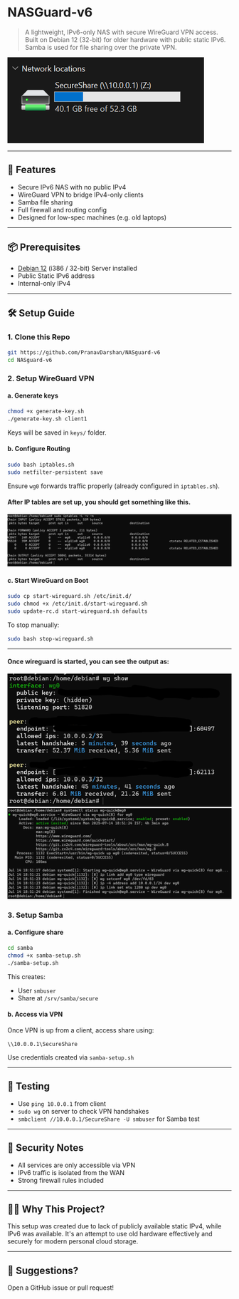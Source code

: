 # NASGuard-v6 

> A lightweight, IPv6-only NAS with secure WireGuard VPN access. Built on Debian 12 (32-bit) for older hardware with public static IPv6. Samba is used for file sharing over the private VPN.
<img src=https://github.com/PranavDarshan/NASguard-v6/blob/main/assets/output.png/>

---

## 🔧 Features

* Secure IPv6 NAS with no public IPv4
* WireGuard VPN to bridge IPv4-only clients
* Samba file sharing
* Full firewall and routing config
* Designed for low-spec machines (e.g. old laptops)

---

## 📦 Prerequisites

* [Debian 12](https://www.debian.org/download) (i386 / 32-bit) Server installed
* Public Static IPv6 address
* Internal-only IPv4

---

## 🛠️ Setup Guide

### 1. Clone this Repo

```bash
git https://github.com/PranavDarshan/NASguard-v6
cd NASguard-v6
```

### 2. Setup WireGuard VPN

#### a. Generate keys

```bash
chmod +x generate-key.sh
./generate-key.sh client1
```

Keys will be saved in `keys/` folder.

#### b. Configure Routing

```bash
sudo bash iptables.sh
sudo netfilter-persistent save
```

Ensure `wg0` forwards traffic properly (already configured in `iptables.sh`).

#### After IP tables are set up, you should get something like this.

<img src=https://github.com/PranavDarshan/NASguard-v6/blob/main/assets/iptables.png/>


#### c. Start WireGuard on Boot

```bash
sudo cp start-wireguard.sh /etc/init.d/
sudo chmod +x /etc/init.d/start-wireguard.sh
sudo update-rc.d start-wireguard.sh defaults
```

To stop manually:

```bash
sudo bash stop-wireguard.sh
```

---

#### Once wireguard is started, you can see the output as:

<img src=https://github.com/PranavDarshan/NASguard-v6/blob/main/assets/wgshow.png/>

<img src=https://github.com/PranavDarshan/NASguard-v6/blob/main/assets/wgsystemctl.png/>

### 3. Setup Samba

#### a. Configure share

```bash
cd samba
chmod +x samba-setup.sh
./samba-setup.sh
```

This creates:

* User `smbuser`
* Share at `/srv/samba/secure`

#### b. Access via VPN

Once VPN is up from a client, access share using:

```
\\10.0.0.1\SecureShare
```

Use credentials created via `samba-setup.sh`

---

## 🧪 Testing

* Use `ping 10.0.0.1` from client
* `sudo wg` on server to check VPN handshakes
* `smbclient //10.0.0.1/SecureShare -U smbuser` for Samba test

---

## 🔐 Security Notes

* All services are only accessible via VPN
* IPv6 traffic is isolated from the WAN
* Strong firewall rules included

---

## 🙋‍♂️ Why This Project?

This setup was created due to lack of publicly available static IPv4, while IPv6 was available. It's an attempt to use old hardware effectively and securely for modern personal cloud storage.

---

## 📮 Suggestions?

Open a GitHub issue or pull request!
